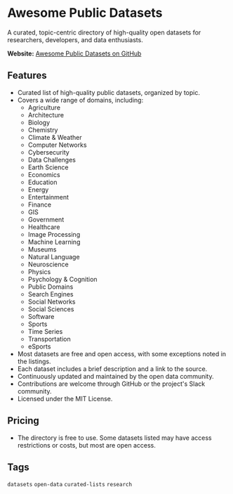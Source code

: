 # Awesome Public Datasets

A curated, topic-centric directory of high-quality open datasets for researchers, developers, and data enthusiasts.

**Website:** [Awesome Public Datasets on GitHub](https://github.com/awesomedata/awesome-public-datasets)

## Features
- Curated list of high-quality public datasets, organized by topic.
- Covers a wide range of domains, including:
  - Agriculture
  - Architecture
  - Biology
  - Chemistry
  - Climate & Weather
  - Computer Networks
  - Cybersecurity
  - Data Challenges
  - Earth Science
  - Economics
  - Education
  - Energy
  - Entertainment
  - Finance
  - GIS
  - Government
  - Healthcare
  - Image Processing
  - Machine Learning
  - Museums
  - Natural Language
  - Neuroscience
  - Physics
  - Psychology & Cognition
  - Public Domains
  - Search Engines
  - Social Networks
  - Social Sciences
  - Software
  - Sports
  - Time Series
  - Transportation
  - eSports
- Most datasets are free and open access, with some exceptions noted in the listings.
- Each dataset includes a brief description and a link to the source.
- Continuously updated and maintained by the open data community.
- Contributions are welcome through GitHub or the project's Slack community.
- Licensed under the MIT License.

## Pricing
- The directory is free to use. Some datasets listed may have access restrictions or costs, but most are open access.

## Tags
`datasets` `open-data` `curated-lists` `research`